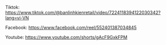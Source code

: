 Tiktok: https://www.tiktok.com/@banlinhkienretail/video/7224118394122030342?lang=vi-VN

Facebook: https://www.facebook.com/reel/552401387034845

Youtube: https://www.youtube.com/shorts/gAcF9GxkFPM